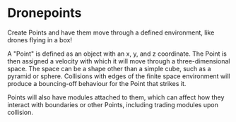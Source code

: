 # Dronepoints
Create Points and have them move through a defined environment, like drones flying in a box!

A "Point" is defined as an object with an x, y, and z coordinate. The Point is then assigned a velocity with which it will move through a three-dimensional space. The space can be a shape other than a simple cube, such as a pyramid or sphere. Collisions with edges of the finite space environment will produce a bouncing-off behaviour for the Point that strikes it.

Points will also have modules attached to them, which can affect how they interact with boundaries or other Points, including trading modules upon collision.
